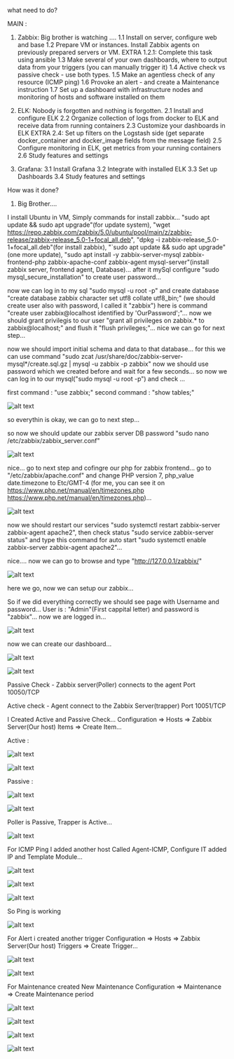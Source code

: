 what need to do?

MAIN :
1. Zabbix:
Big brother is watching  ....
1.1 Install on server, configure web and base
1.2 Prepare VM or instances. Install Zabbix agents on previously prepared servers or VM.
EXTRA 1.2.1: Complete this task using ansible
1.3 Make several of your own dashboards, where to output data from your triggers (you can manually trigger it)
1.4 Active check vs passive check - use both types.
1.5 Make an agentless check of any resource (ICMP ping)
1.6 Provoke an alert - and create a Maintenance instruction
1.7 Set up a dashboard with infrastructure nodes and monitoring of hosts and software installed on them

2. ELK:
Nobody is forgotten and nothing is forgotten.
2.1 Install and configure ELK
2.2 Organize collection of logs from docker to ELK and receive data from running containers
2.3 Customize your dashboards in ELK
EXTRA 2.4: Set up filters on the Logstash side (get separate docker_container and docker_image fields from the message field)
2.5 Configure monitoring in ELK, get metrics from your running containers
2.6 Study features and settings

3. Grafana:
3.1 Install Grafana
3.2 Integrate with installed ELK
3.3 Set up Dashboards
3.4 Study features and settings




How was it done?


1. Big Brother....

I install Ubuntu in VM, Simply commands for install zabbix... "sudo apt update && sudo apt upgrade"(for update system), "wget https://repo.zabbix.com/zabbix/5.0/ubuntu/pool/main/z/zabbix-release/zabbix-release_5.0-1+focal_all.deb", "dpkg -i zabbix-release_5.0-1+focal_all.deb"(for install zabbix), "`sudo apt update && sudo apt upgrade"(one more update), "sudo apt install -y zabbix-server-mysql zabbix-frontend-php zabbix-apache-conf zabbix-agent mysql-server"(install zabbix server, frontend agent, Database)...
after it mySql configure "sudo mysql_secure_installation" to create user password...


now we can log in to my sql "sudo mysql -u root -p" and create database "create database zabbix character set utf8 collate utf8_bin;" (we should create user also with password, I called it "zabbix") here is command "create user zabbix@localhost identified by 'OurPassword';"... now we should grant privilegis to our user "grant all privileges on zabbix.* to zabbix@localhost;" and flush it "flush privileges;"... nice we can go for next step...


now we should import initial schema and data to that database... for this we can use command "sudo zcat /usr/share/doc/zabbix-server-mysql*/create.sql.gz | mysql -u zabbix -p zabbix" now we should use password which we created before and wait for a few seconds... so now we can log in to our mysql("sudo mysql -u root -p") and check ... 

first command : "use zabbix;"
second command : "show tables;"

![alt text](https://s3.eu-west-1.amazonaws.com/by.bucket-exadel/T7-3.JPG)

so everythin is okay, we can go to next step...


so now we should update our zabbix server DB password "sudo nano /etc/zabbix/zabbix_server.conf"

![alt text](https://s3.eu-west-1.amazonaws.com/by.bucket-exadel/T7-4.JPG)


nice... go to next step and cofingre our php for zabbix frontend... go to "/etc/zabbix/apache.conf" and change PHP version 7, php_value date.timezone to Etc/GMT-4 (for me, you can see it on https://www.php.net/manual/en/timezones.php https://www.php.net/manual/en/timezones.php)...

![alt text](https://s3.eu-west-1.amazonaws.com/by.bucket-exadel/T7-5.JPG)


now we should restart our services "sudo systemctl restart zabbix-server zabbix-agent apache2", then check status "sudo service zabbix-server status" and type this command for auto start "sudo systemctl enable zabbix-server zabbix-agent apache2"...

nice.... now we can go to browse and type "http://127.0.0.1/zabbix/"

![alt text](https://s3.eu-west-1.amazonaws.com/by.bucket-exadel/T7-6.JPG)

here we go, now we can setup our zabbix...

So if we did everything correctly we should see page with Username and password... User is : "Admin"(First cappital letter) and password is "zabbix"... now we are logged in...


![alt text](https://s3.eu-west-1.amazonaws.com/by.bucket-exadel/T7-7.JPG)


now we can create our dashboard...

![alt text](https://s3.eu-west-1.amazonaws.com/by.bucket-exadel/T7-8.JPG)



![alt text](https://s3.eu-west-1.amazonaws.com/by.bucket-exadel/T7-10.JPG)



Passive Check - Zabbix server(Poller) connects to the agent Port 10050/TCP 

Active check - Agent connect to the Zabbix Server(trapper)  Port 10051/TCP



I Created Active and Passive Check... Configuration => Hosts => Zabbix Server(Our host) Items => Create Item...


Active : 

![alt text](https://s3.eu-west-1.amazonaws.com/by.bucket-exadel/T7-11.JPG)


![alt text](https://s3.eu-west-1.amazonaws.com/by.bucket-exadel/T7-12.JPG)


Passive : 

![alt text](https://s3.eu-west-1.amazonaws.com/by.bucket-exadel/T7-14.JPG)


![alt text](https://s3.eu-west-1.amazonaws.com/by.bucket-exadel/T7-13.JPG)




Poller is Passive, Trapper is Active...


![alt text](https://s3.eu-west-1.amazonaws.com/by.bucket-exadel/T7-15.JPG)



For ICMP Ping I added another host Called Agent-ICMP, Configure IT added IP and Template Module...

![alt text](https://s3.eu-west-1.amazonaws.com/by.bucket-exadel/T7-18.JPG)


![alt text](https://s3.eu-west-1.amazonaws.com/by.bucket-exadel/T7-19.JPG)


![alt text](https://s3.eu-west-1.amazonaws.com/by.bucket-exadel/T7-17.JPG)


So Ping is working 


![alt text](https://s3.eu-west-1.amazonaws.com/by.bucket-exadel/T7-16.JPG)



For Alert i created another trigger Configuration => Hosts => Zabbix Server(Our host) Triggers => Create Trigger...

![alt text](https://s3.eu-west-1.amazonaws.com/by.bucket-exadel/T7-20.JPG)

![alt text](https://s3.eu-west-1.amazonaws.com/by.bucket-exadel/T7-21.JPG)

For Maintenance created New Maintenance Configuration => Maintenance => Create Maintenance period

![alt text](https://s3.eu-west-1.amazonaws.com/by.bucket-exadel/T7-22.JPG)

![alt text](https://s3.eu-west-1.amazonaws.com/by.bucket-exadel/T7-24.JPG)

![alt text](https://s3.eu-west-1.amazonaws.com/by.bucket-exadel/T7-23.JPG)

![alt text](https://s3.eu-west-1.amazonaws.com/by.bucket-exadel/T7-25.JPG)

